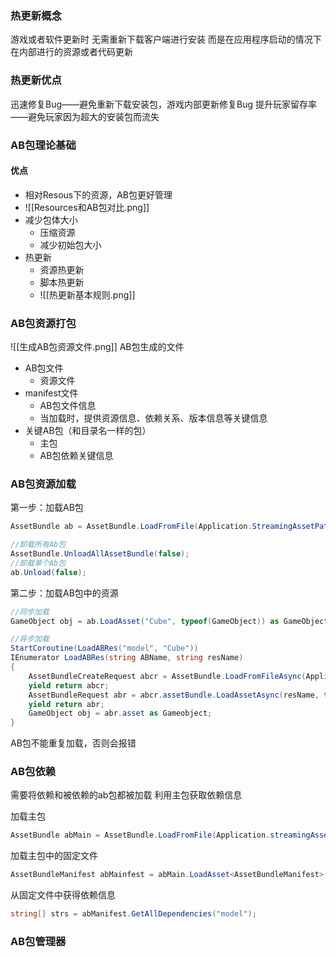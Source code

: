 ### 热更新概念
游戏或者软件更新时
无需重新下载客户端进行安装
而是在应用程序启动的情况下
在内部进行的资源或者代码更新

### 热更新优点
迅速修复Bug——避免重新下载安装包，游戏内部更新修复Bug
提升玩家留存率——避免玩家因为超大的安装包而流失

### AB包理论基础
#### 优点
- 相对Resous下的资源，AB包更好管理
- ![[Resources和AB包对比.png]]
- 减少包体大小
	- 压缩资源
	- 减少初始包大小
- 热更新
	- 资源热更新
	- 脚本热更新
	- ![[热更新基本规则.png]]

### AB包资源打包
![[生成AB包资源文件.png]]
AB包生成的文件
- AB包文件
	- 资源文件
- manifest文件
	- AB包文件信息
	- 当加载时，提供资源信息、依赖关系、版本信息等关键信息
- 关键AB包（和目录名一样的包）
	- 主包
	- AB包依赖关键信息

### AB包资源加载
第一步：加载AB包
```c#
AssetBundle ab = AssetBundle.LoadFromFile(Application.StreamingAssetPath + "/model");

//卸载所有Ab包
AssetBundle.UnloadAllAssetBundle(false);
//卸载单个Ab包
ab.Unload(false);
```

第二步：加载AB包中的资源
```c#
//同步加载
GameObject obj = ab.LoadAsset("Cube", typeof(GameObject)) as GameObject;

//异步加载
StartCoroutine(LoadABRes("model", "Cube"))
IEnumerator LoadABRes(string ABName, string resName)
{
	AssetBundleCreateRequest abcr = AssetBundle.LoadFromFileAsync(Application.StreamingAssetPath + "/" + ABName);
	yield return abcr;
	AssetBundleRequest abr = abcr.assetBundle.LoadAssetAsync(resName, typeof(GameObject));
	yield return abr;
	GameObject obj = abr.asset as Gameobject;
}
```

AB包不能重复加载，否则会报错

### AB包依赖
需要将依赖和被依赖的ab包都被加载
利用主包获取依赖信息

加载主包
```c#
AssetBundle abMain = AssetBundle.LoadFromFile(Application.streamingAssetPath + "/PC");
```
加载主包中的固定文件
```c#
AssetBundleManifest abMainfest = abMain.LoadAsset<AssetBundleManifest>("AssetBundleManifest");
```
从固定文件中获得依赖信息
```c#
string[] strs = abManifest.GetAllDependencies("model");
```

### AB包管理器
